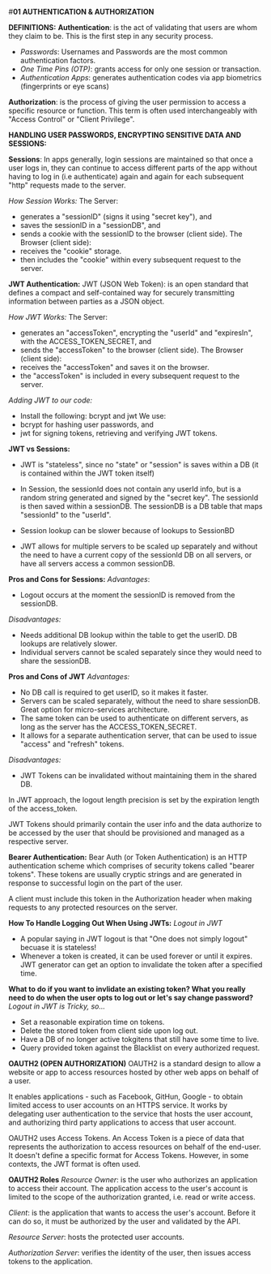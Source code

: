#**01 AUTHENTICATION & AUTHORIZATION**

**DEFINITIONS:**
**Authentication**: is the act of validating that users are whom they claim to be. This is the first step in any security process.

- *Passwords*: Usernames and Passwords are the most common authentication factors.
- *One Time Pins (OTP)*: grants access for only one session or transaction.
- *Authentication Apps*: generates authentication codes via app biometrics (fingerprints or eye scans)

**Authorization**: is the process of giving the user permission to access a specific resource or function. This term is often used interchangeably with "Access Control" or "Client Privilege".

**HANDLING USER PASSWORDS, ENCRYPTING SENSITIVE DATA AND SESSIONS:**

**Sessions**:
In apps generally, login sessions are maintained so that once a user logs in, they can continue to access different parts of the app without having to log in (i.e authenticate) again and again for each subsequent "http" requests made to the server.

*How Session Works:*
The Server:

- generates a "sessionID" (signs it using "secret key"), and
- saves the sessionID in a "sessionDB", and
- sends a cookie with the sessionID to the browser (client side).
  The Browser (client side):
- receives the "cookie" storage.
- then includes the "cookie" within every subsequent request to the server.

**JWT Authentication:**
JWT (JSON Web Token): is an open standard that defines a compact and self-contained way for securely transmitting information between parties as a JSON object.

*How JWT Works:*
The Server:
- generates an "accessToken", encrypting the "userId" and "expiresIn", with the ACCESS_TOKEN_SECRET, and
- sends the "accessToken" to the browser (client side).
The Browser (client side):
- receives the "accessToken" and saves it on the browser.
- the "accessToken" is included in every subsequent request to the server.

*Adding JWT to our code:*

- Install the following: bcrypt and jwt
  We use:
- bcrypt for hashing user passwords, and
- jwt for signing tokens, retrieving and verifying JWT tokens.

**JWT vs Sessions:**

- JWT is "stateless", since no "state" or "session" is saves within a DB (it is contained within the JWT token itself)
- In Session, the sessionId does not contain any userId info, but is a random string generated and signed by the "secret key". The sessionId is then saved within a sessionDB. The sessionDB is a DB table that maps "sessionId" to the "userId".

- Session lookup can be slower because of lookups to SessionBD
- JWT allows for multiple servers to be scaled up separately and without the need to have a current copy of the sessionId DB on all servers, or have all servers access a common sessionDB.

**Pros and Cons for Sessions:**
*Advantages*:

- Logout occurs at the moment the sessionID is removed from the sessionDB.

*Disadvantages:*

- Needs additional DB lookup within the table to get the userID. DB lookups are relatively slower.
- Individual servers cannot be scaled separately since they would need to share the sessionDB.

**Pros and Cons of JWT**
*Advantages:*

- No DB call is required to get userID, so it makes it faster.
- Servers can be scaled separately, without the need to share sessionDB. Great option for micro-services architecture.
- The same token can be used to authenticate on different servers, as long as the server has the ACCESS_TOKEN_SECRET.
- It allows for a separate authentication server, that can be used to issue "access" and "refresh" tokens.

*Disadvantages:*
- JWT Tokens can be invalidated without maintaining them in the shared DB.

In JWT approach, the logout length precision is set by the expiration length of the access_token.

JWT Tokens should primarily contain the user info and the data authorize to be accessed by the user that should be provisioned and managed as a respective server.

**Bearer Authentication:**
Bear Auth (or Token Authentication) is an HTTP authentication scheme which comprises of security tokens called "bearer tokens". These tokens are usually cryptic strings and are generated in response to successful login on the part of the user.

A client must include this token in the Authorization header when making requests to any protected resources on the server.

**How To Handle Logging Out When Using JWTs:**
*Logout in JWT*

- A popular saying in JWT logout is that "One does not simply logout" becuase it is stateless!
- Whenever a token is created, it can be used forever or until it expires. JWT generator can get an option to invalidate the token after a specified time.

**What to do if you want to invlidate an existing token? What you really need to do when the user opts to log out or let's say change password?**
*Logout in JWT is Tricky, so...*

- Set a reasonable expiration time on tokens.
- Delete the stored token from client side upon log out.
- Have a DB of no longer active tokgitens that still have some time to live.
- Query provided token against the Blacklist on every authorized request.

**OAUTH2 (OPEN AUTHORIZATION)**
OAUTH2 is a standard design to allow a website or app to access resources hosted by other web apps on behalf of a user.

It enables applications - such as Facebook, GitHun, Google - to obtain limited access to user accounts on an HTTPS service. It works by delegating user authentication to the service that hosts the user account, and authorizing third party applications to access that user account.

OAUTH2 uses Access Tokens. An Access Token is a piece of data that represents the authorization to access resources on behalf of the end-user. It doesn't define a specific format for Access Tokens. However, in some contexts, the JWT format is often used.

**OAUTH2 Roles**
*Resource Owner*: is the user who authorizes an application to access their account. The application access to the user's account is limited to the scope of the authorization granted, i.e. read or write access.

*Client*: is the application that wants to access the user's account. Before it can do so, it must be authorized by the user and validated by the API.

*Resource Server*: hosts the protected user accounts.

*Authorization Server*: verifies the identity of the user, then issues access tokens to the application.
